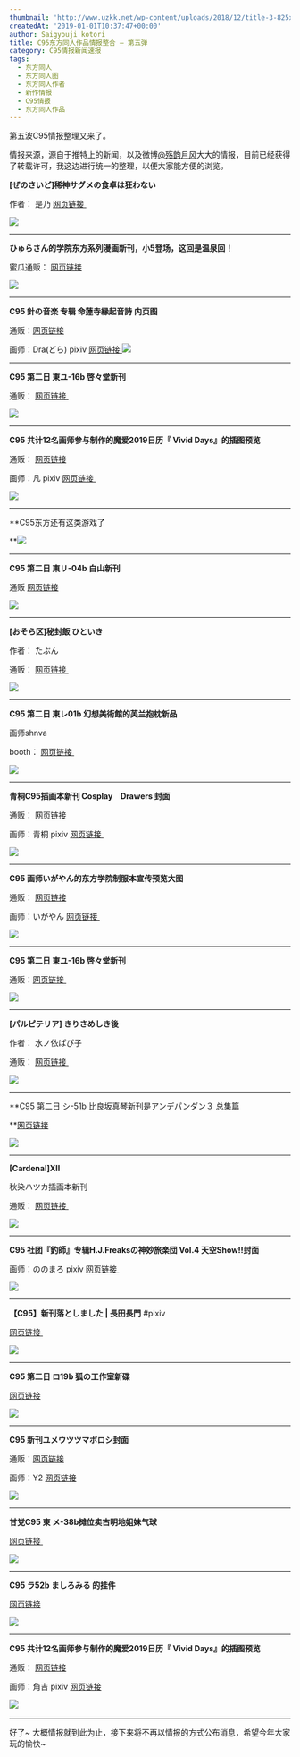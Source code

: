 ```yaml
---
thumbnail: 'http://www.uzkk.net/wp-content/uploads/2018/12/title-3-825x240.gif'
createdAt: '2019-01-01T10:37:47+00:00'
author: Saigyouji kotori
title: C95东方同人作品情报整合 – 第五弹
category: C95情报新闻速报
tags:
  - 东方同人
  - 东方同人图
  - 东方同人作者
  - 新作情报
  - C95情报
  - 东方同人作品
---
```


第五波C95情报整理又来了。

情报来源，源自于推特上的新闻，以及微博[@殇韵月风](https://weibo.com/syyf69)大大的情报，目前已经获得了转载许可，我这边进行统一的整理，以便大家能方便的浏览。

**[ぜのさいど]稀神サグメの食卓は狂わない**

作者： 是乃 [网页链接 ​​​​](http://t.cn/EbV0kU6)

![](https://wx3.sinaimg.cn/mw690/a1bc3906gy1fymhkcff8hj208v0ci407.jpg)

---

**ひゅらさん的学院东方系列漫画新刊，小5登场，这回是温泉回！**

蜜瓜通贩： [网页链接](http://t.cn/Ebf0om1)

![](https://wx1.sinaimg.cn/mw690/a1bc3906gy1fymn8hj0sfj208v0citak.jpg)

---

**C95 針の音楽 专辑 命蓮寺縁起音詩 内页图**

通贩：[网页链接](http://t.cn/E4ytYnL)

画师：Dra(どら) pixiv [网页链接 ​​​​](http://t.cn/Eb42eD5)![](https://wx4.sinaimg.cn/mw690/a1bc3906gy1fymsivupgcj20vv08cdlp.jpg)

---

**C95 第二日 東ユ-16b 啓々堂新刊**

通贩： [网页链接 ​​​​](http://t.cn/Eb6INej)

![](https://wx4.sinaimg.cn/mw690/a1bc3906gy1fymsxhynd4j20fw0m8gsz.jpg)

---

**C95 共计12名画师参与制作的魔爱2019日历『 Vivid Days』的插图预览**

通贩： [网页链接](http://t.cn/E4IRrjw)

画师：凡 pixiv [网页链接 ​​​​](http://t.cn/EbUAi9C)

![](https://wx3.sinaimg.cn/mw690/a1bc3906gy1fymtilyiunj20mr0g346p.jpg)

---

**C95东方还有这类游戏了

**![](https://wx4.sinaimg.cn/mw690/a1bc3906gy1fyndl9ixxhj20qn0hidhs.jpg)

---

**C95 第二日 東リ-04b 白山新刊**

通贩 [网页链接](http://t.cn/EbSWG8v)

![](https://wx2.sinaimg.cn/mw690/a1bc3906gy1fyneqslnpej20go0njzn0.jpg)

---

**[おそら区]秘封飯 ひといき**

作者： たぶん

通贩： [网页链接 ​​​​](http://t.cn/EbiPHmA)

![](https://wx3.sinaimg.cn/mw690/a1bc3906gy1fynevvld42j208x0ci0uc.jpg)

---

**C95 第二日 東レ01b 幻想美術館的芙兰抱枕新品**

画师shnva

booth： [网页链接 ​​​​](http://t.cn/Ebix3nB)

![](https://wx3.sinaimg.cn/mw690/a1bc3906gy1fynf8lkfiyj20u00u0npf.jpg)

---

**青桐C95插画本新刊 Cosplay　Drawers 封面**

通贩： [网页链接](http://t.cn/E4ST4zd)

画师：青桐 pixiv [网页链接 ​​​​](http://t.cn/EbMymW3)

![](https://wx2.sinaimg.cn/mw690/a1bc3906gy1fynf0i4kmdj20jg0rfgu2.jpg)

---

**C95 画师いがやん的东方学院制服本宣传预览大图**

通贩： [网页链接](http://t.cn/EyFTbAe)

画师：いがやん [网页链接 ​​​​](http://t.cn/EbiH0hs)

![](https://wx2.sinaimg.cn/mw690/a1bc3906gy1fynf2yezb8j20ni0xcdjj.jpg)

---

**C95 第二日 東ユ-16b 啓々堂新刊**

通贩：[网页链接 ​​​​](http://t.cn/Eb6INej)

![](https://wx4.sinaimg.cn/mw690/a1bc3906gy1fymsxhynd4j20fw0m8gsz.jpg)

---

**[パルピテリア] きりさめしき後**

作者： 水ノ依ぱぴ子

通贩： [网页链接 ​​​​](http://t.cn/EbXzlNc)

![](https://wx3.sinaimg.cn/mw690/a1bc3906gy1fynotce0qmj208u0cimym.jpg)

---

**C95 第二日 シ-51b 比良坂真琴新刊是アンデパンダン３ 总集篇

**[网页链接](http://t.cn/EbxfQyh)

![](https://wx4.sinaimg.cn/mw690/a1bc3906gy1fynp2vitjgj20ea0k2mzd.jpg)

---

**[Cardenal]ⅩII**

秋染ハツカ插画本新刊

通贩： [网页链接 ​​​​](http://t.cn/EbXtjNT)

![](https://wx1.sinaimg.cn/mw690/a1bc3906gy1fynm85ldogj208v0ciq4z.jpg)

---

**C95 社团『釣師』专辑H.J.Freaksの神妙旅楽団 Vol.4 天空Show!!封面**

画师：ののまろ pixiv [网页链接 ​​​​](http://t.cn/EbX1TQV)

![](https://wx1.sinaimg.cn/mw690/a1bc3906gy1fynfh18koej20u00u0npg.jpg)

---

**【C95】新刊落としました | 長田長門** #pixiv

[网页链接 ​​​​](http://t.cn/EbayTJR)

![](https://wx1.sinaimg.cn/mw690/a1bc3906ly1fynwnnqpk5j20xc0nmwh3.jpg)

---

**C95 第二日 ロ19b 狐の工作室新碟**

[网页链接](http://t.cn/EbaYFUA)

![](https://wx2.sinaimg.cn/mw690/a1bc3906gy1fynpuwzciqj20rs0ij410.jpg)

---

**C95 新刊ユメウツツマボロシ封面**

通贩：[网页链接](http://t.cn/E4ByzRy)

画师：Y2 [网页链接](http://t.cn/EbSd0Vi)

![](https://wx4.sinaimg.cn/mw690/a1bc3906gy1fyo0cq5iffj20jj0p041y.jpg)

---

**甘党C95 東 メ-38b摊位卖古明地姐妹气球**

[网页链接 ​​​​](http://t.cn/EbSgVEY)

![](https://wx2.sinaimg.cn/mw690/a1bc3906gy1fyo11brxk4j20rs0ijwgk.jpg)

---

**C95 ラ52b ましろみる 的挂件**

[网页链接](http://t.cn/EbSDyIy) ​​​​

![](https://wx4.sinaimg.cn/mw690/a1bc3906gy1fyo15dhw4ij20dw0erwfw.jpg)

---

**C95 共计12名画师参与制作的魔爱2019日历『 Vivid Days』的插图预览**

通贩： [网页链接](http://t.cn/E4IRrjw)

画师：角吉 pixiv [网页链接](http://t.cn/Eb0m4MI)

​​​​![](https://wx4.sinaimg.cn/mw690/a1bc3906gy1fyoz1j20oaj20yt0ot7wh.jpg)

---

好了~ 大概情报就到此为止，接下来将不再以情报的方式公布消息，希望今年大家玩的愉快~
